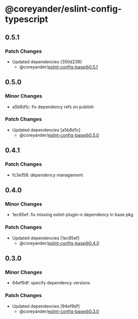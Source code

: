 # @coreyander/eslint-config-typescript

## 0.5.1

### Patch Changes

- Updated dependencies [350d239]
  - @coreyander/eslint-config-base@0.5.1

## 0.5.0

### Minor Changes

- a5b8d1c: fix dependency refs on publish

### Patch Changes

- Updated dependencies [a5b8d1c]
  - @coreyander/eslint-config-base@0.5.0

## 0.4.1

### Patch Changes

- fc3e158: dependency management

## 0.4.0

### Minor Changes

- 1ec85ef: fix missing eslint-plugin-n dependency in base pkg

### Patch Changes

- Updated dependencies [1ec85ef]
  - @coreyander/eslint-config-base@0.4.0

## 0.3.0

### Minor Changes

- 94ef9df: specify dependency versions

### Patch Changes

- Updated dependencies [94ef9df]
  - @coreyander/eslint-config-base@0.3.0
